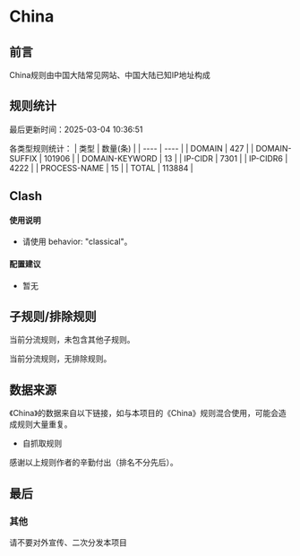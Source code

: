 # China

## 前言

China规则由中国大陆常见网站、中国大陆已知IP地址构成

## 规则统计

最后更新时间：2025-03-04 10:36:51

各类型规则统计：
| 类型 | 数量(条)  | 
| ---- | ----  |
| DOMAIN | 427  | 
| DOMAIN-SUFFIX | 101906  | 
| DOMAIN-KEYWORD | 13  | 
| IP-CIDR | 7301  | 
| IP-CIDR6 | 4222  | 
| PROCESS-NAME | 15 |
| TOTAL | 113884  | 


## Clash 

#### 使用说明
- 请使用 behavior: "classical"。

#### 配置建议
- 暂无

## 子规则/排除规则


当前分流规则，未包含其他子规则。

当前分流规则，无排除规则。

## 数据来源

《China》的数据来自以下链接，如与本项目的《China》规则混合使用，可能会造成规则大量重复。
- 自抓取规则

感谢以上规则作者的辛勤付出（排名不分先后）。

## 最后

### 其他

请不要对外宣传、二次分发本项目